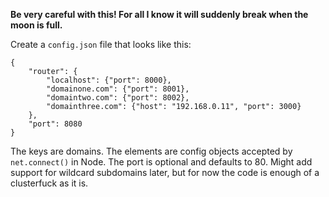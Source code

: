 **Be very careful with this! For all I know it will suddenly break when the moon is full.**

Create a `config.json` file that looks like this:
```
{
	"router": {
		"localhost": {"port": 8000},
		"domainone.com": {"port": 8001},
		"domaintwo.com": {"port": 8002},
		"domainthree.com": {"host": "192.168.0.11", "port": 3000}
	},
	"port": 8080
}
```

The keys are domains. The elements are config objects accepted by `net.connect()` in Node.
The port is optional and defaults to 80.
Might add support for wildcard subdomains later, but for now the code is enough of a clusterfuck as it is.